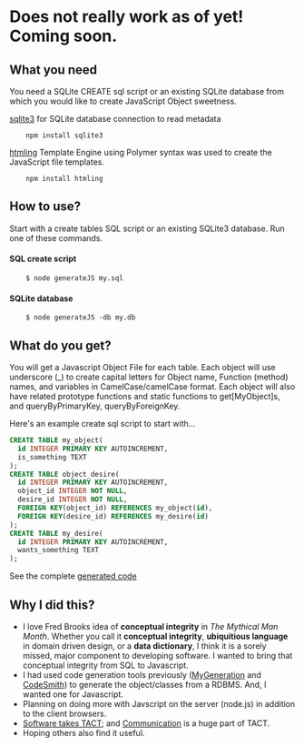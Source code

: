 # Does not really work as of yet!  Coming soon.



## What you need
You need a SQLite CREATE sql script or an existing SQLite database from which you would like to create JavaScript Object sweetness.

[sqlite3](https://www.npmjs.com/package/sqlite3) for SQLite database connection to read metadata

		npm install sqlite3

[htmling](https://www.npmjs.com/package/htmling) Template Engine using Polymer syntax was used to create the JavaScript file templates.

		npm install htmling



## How to use?
  Start with a create tables SQL script or an existing SQLite3 database. Run one of these commands.

#### SQL create script
		$ node generateJS my.sql

#### SQLite database
		$ node generateJS -db my.db

## What do you get?
  You will get a Javascript Object File for each table.  Each object will use underscore (_) to create capital letters for Object name, Function (method) names, and variables in CamelCase/camelCase format.  Each object will also have related prototype functions and static functions to get[MyObject]s, and queryByPrimaryKey, queryByForeignKey.

Here's an example create sql script to start with...

```sql
CREATE TABLE my_object(
  id INTEGER PRIMARY KEY AUTOINCREMENT,
  is_something TEXT
);
CREATE TABLE object_desire(
  id INTEGER PRIMARY KEY AUTOINCREMENT,
  object_id INTEGER NOT NULL,
  desire_id INTEGER NOT NULL,
  FOREIGN KEY(object_id) REFERENCES my_object(id),
  FOREIGN KEY(desire_id) REFERENCES my_desire(id)
);
CREATE TABLE my_desire(
  id INTEGER PRIMARY KEY AUTOINCREMENT,
  wants_something TEXT
);
```
See the complete [generated code](example/desire/)

## Why I did this?

* I love Fred Brooks idea of **conceptual integrity** in *The Mythical Man Month*.  Whether you call it **conceptual integrity**, **ubiquitious language** in domain driven design, or a **data dictionary**, I think it is a sorely missed, major component to developing software. I wanted to bring that conceptual integrity from SQL to Javascript.
* I had used code generation tools previously ([MyGeneration](http://mygeneration.sourceforge.net/) and [CodeSmith](http://www.codesmithtools.com/product/generator)) to generate the object/classes from a RDBMS.  And, I wanted one for Javascript.
* Planning on doing more with Javscript on the server (node.js) in addition to the client browsers.
* [Software takes TACT](https://docs.google.com/presentation/d/1OjGUMsmfERoSfa1BMWRQks1P-HefGxaaha_9ASyFhp4/edit?usp=sharing); and [Communication](https://www.youtube.com/watch?v=nwDAXIfgZ20) is a huge part of TACT.
* Hoping others also find it useful.
